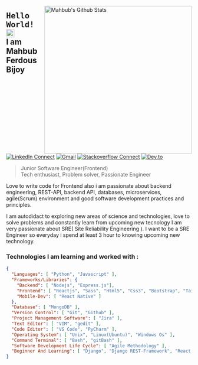 [<img align="right" width="400" src="https://github-readme-stats.vercel.app/api?username=Mahbub-Ferdous&&show_icons=true&theme=tokyonight&count_private=true" alt="Mahbub's Github Stats"/>](https://github.com/Mahbub-Ferdous)



## <samp>Hello World!</samp> <img src="https://github.com/mupezzuol/mupezzuol/blob/master/assets/earth.gif" width="22px" height="22px"><br/> I am Mahbub Ferdous Bijoy

[![LinkedIn Connect](https://img.shields.io/badge/%20-Connect-black?color=222244&labelColor=000000&logo=linkedin&logoColor=f5f7fe)](https://www.linkedin.com/in/mahbub-ferdous-a57a62153/)
[![Gmail](https://img.shields.io/badge/%20-Send%20Mail-black?color=222244&labelColor=000000&logo=gmail&logoColor=f5f7fe)](mailto:mahbubferdous14@gmail.com?subject=From%20GitHub&&body=Hi,%20there.%20Found%20you%20on%20GitHub!%20Let's%20talk%20about...)
[![Stackoverflow Connect](https://img.shields.io/badge/%20-Connect-black?color=222244&labelColor=000000&logo=stackoverflow&logoColor=f5f7fe)](https://stackoverflow.com/users/16545822/mahbub-ferdous-bijoy/)
[![Dev.to](https://img.shields.io/badge/%20-Connect-black?color=222244&labelColor=000000&logo=dev.to&logoColor=f5f7fe)](https://dev.to/mahhbubferdous/)

> Junior Software Engineer(Frontend) <br />
> Tech enthusiast, Problem solver, Passionate Engineer

Love to write code for Frontend also i am passionate about backend engineering, REST-API, backend API, databases, microservices, agile(Scrum) environment and good software development practices and principles.

I am autodidact to exploring new areas of science and technologies, love to solve problems and constantly learn from upcoming new tecnology
I am very passionate about SRE( Site Reliability Engineering ). I want to be a SRE Engineer so everyday i spend at least 3 hour to knowing upcoming new technology. 


### Technologies I am learning and worked with :


```json
{
  "Languages": [ "Python", "Javascript" ],
  "Frameworks/Libraries": {
    "Backend": [ "Nodejs", "Express.js"],
    "Frontend": [ "Reactjs", "Sass", "Html5", "Css3", "Bootstrap", "Tailwind", "Materializecss" ],
    "Mobile-Dev": [ "React Native" ]
  },
  "Database": [ "MongoDB" ],
  "Version Control": [ "Git", "Github" ],
  "Project Management Software": [ "Jira" ],
  "Text Editor": [ "VIM", "gedit" ],
  "Code Editor": [ "VS Code", "PyCharm" ],
  "Operating System": [ "Unix", "Linux(Ubuntu)", "Windows Os" ],
  "Command Terminal": [ "Bash", "gitBash" ],
  "Software Development Life Cycle": [ "Agile Methodology" ],
  "Beginner And Learning": [ "Django", "Django REST-Framework", "React Native", "PostgreSQL",]
}
```
